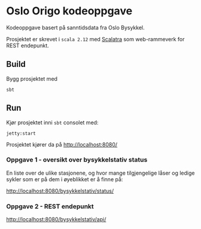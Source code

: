# Oslo Origo kodeoppgave
Kodeoppgave basert på sanntidsdata fra Oslo Bysykkel.

Prosjektet er skrevet i ```scala 2.12``` med [Scalatra](https://scalatra.org/)  som web-rammeverk for REST endepunkt.

## Build 

Bygg prosjektet med
```
sbt
```

## Run
Kjør prosjektet inni ```sbt``` consolet med:
```
jetty:start
```

Prosjektet kjører da på [http://localhost:8080/](http://localhost:8080/)

### Oppgave 1 - oversikt over bysykkelstativ status
En liste over de ulike stasjonene, og hvor mange tilgjengelige låser og ledige sykler som er på dem i øyeblikket er å finne på:

[http://localhost:8080/bysykkelstativ/status/](http://localhost:8080/bysykkelstativ/status/)

### Oppgave 2 - REST endepunkt
[http://localhost:8080/bysykkelstativ/api/](http://localhost:8080/bysykkelstativ/api/)